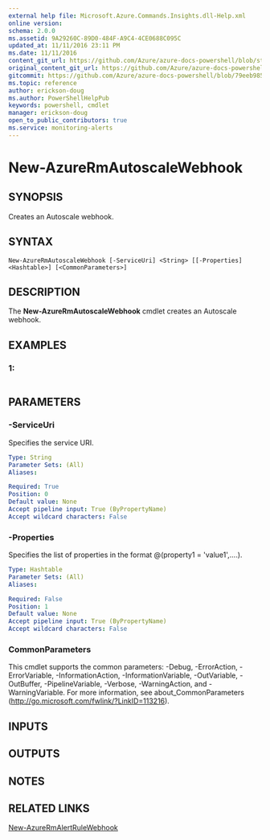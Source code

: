 ```yaml
---
external help file: Microsoft.Azure.Commands.Insights.dll-Help.xml
online version:
schema: 2.0.0
ms.assetid: 9A29260C-89D0-484F-A9C4-4CE0688C095C
updated_at: 11/11/2016 23:11 PM
ms.date: 11/11/2016
content_git_url: https://github.com/Azure/azure-docs-powershell/blob/staging/azureps-cmdlets-docs/ResourceManager/AzureRM.Insights/v2.1.0/New-AzureRmAutoscaleWebhook.md
original_content_git_url: https://github.com/Azure/azure-docs-powershell/blob/staging/azureps-cmdlets-docs/ResourceManager/AzureRM.Insights/v2.1.0/New-AzureRmAutoscaleWebhook.md
gitcommit: https://github.com/Azure/azure-docs-powershell/blob/79eeb985ea480979357fb4695832a0c3d29a48bf
ms.topic: reference
author: erickson-doug
ms.author: PowerShellHelpPub
keywords: powershell, cmdlet
manager: erickson-doug
open_to_public_contributors: true
ms.service: monitoring-alerts
---
```


# New-AzureRmAutoscaleWebhook

## SYNOPSIS
Creates an Autoscale webhook.

## SYNTAX

```
New-AzureRmAutoscaleWebhook [-ServiceUri] <String> [[-Properties] <Hashtable>] [<CommonParameters>]
```

## DESCRIPTION
The **New-AzureRmAutoscaleWebhook** cmdlet creates an Autoscale webhook.

## EXAMPLES

### 1:
```

```

## PARAMETERS

### -ServiceUri
Specifies the service URI.

```yaml
Type: String
Parameter Sets: (All)
Aliases: 

Required: True
Position: 0
Default value: None
Accept pipeline input: True (ByPropertyName)
Accept wildcard characters: False
```

### -Properties
Specifies the list of properties in the format @(property1 = 'value1',....).

```yaml
Type: Hashtable
Parameter Sets: (All)
Aliases: 

Required: False
Position: 1
Default value: None
Accept pipeline input: True (ByPropertyName)
Accept wildcard characters: False
```

### CommonParameters
This cmdlet supports the common parameters: -Debug, -ErrorAction, -ErrorVariable, -InformationAction, -InformationVariable, -OutVariable, -OutBuffer, -PipelineVariable, -Verbose, -WarningAction, and -WarningVariable. For more information, see about_CommonParameters (http://go.microsoft.com/fwlink/?LinkID=113216).

## INPUTS

## OUTPUTS

## NOTES

## RELATED LINKS

[New-AzureRmAlertRuleWebhook](./New-AzureRmAlertRuleWebhook.md)


